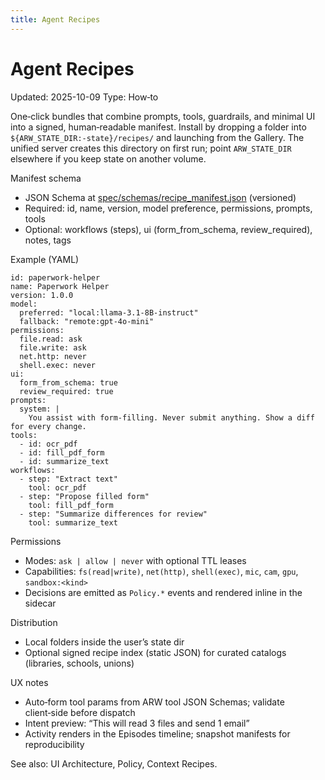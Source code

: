 ```yaml
---
title: Agent Recipes
---
```


# Agent Recipes
Updated: 2025-10-09
Type: How‑to

One‑click bundles that combine prompts, tools, guardrails, and minimal UI into a signed, human‑readable manifest. Install by dropping a folder into `${ARW_STATE_DIR:-state}/recipes/` and launching from the Gallery. The unified server creates this directory on first run; point `ARW_STATE_DIR` elsewhere if you keep state on another volume.

Manifest schema
- JSON Schema at [spec/schemas/recipe_manifest.json](https://github.com/t3hw00t/ARW/blob/main/spec/schemas/recipe_manifest.json) (versioned)
- Required: id, name, version, model preference, permissions, prompts, tools
- Optional: workflows (steps), ui (form_from_schema, review_required), notes, tags

Example (YAML)
```
id: paperwork-helper
name: Paperwork Helper
version: 1.0.0
model:
  preferred: "local:llama-3.1-8B-instruct"
  fallback: "remote:gpt-4o-mini"
permissions:
  file.read: ask
  file.write: ask
  net.http: never
  shell.exec: never
ui:
  form_from_schema: true
  review_required: true
prompts:
  system: |
    You assist with form-filling. Never submit anything. Show a diff for every change.
tools:
  - id: ocr_pdf
  - id: fill_pdf_form
  - id: summarize_text
workflows:
  - step: "Extract text"
    tool: ocr_pdf
  - step: "Propose filled form"
    tool: fill_pdf_form
  - step: "Summarize differences for review"
    tool: summarize_text
```

Permissions
- Modes: `ask | allow | never` with optional TTL leases
- Capabilities: `fs(read|write)`, `net(http)`, `shell(exec)`, `mic`, `cam`, `gpu`, `sandbox:<kind>`
- Decisions are emitted as `Policy.*` events and rendered inline in the sidecar

Distribution
- Local folders inside the user’s state dir
- Optional signed recipe index (static JSON) for curated catalogs (libraries, schools, unions)

UX notes
- Auto‑form tool params from ARW tool JSON Schemas; validate client‑side before dispatch
- Intent preview: “This will read 3 files and send 1 email”
- Activity renders in the Episodes timeline; snapshot manifests for reproducibility

See also: UI Architecture, Policy, Context Recipes.
